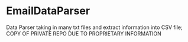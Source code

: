 # EmailDataParser
Data Parser taking in many txt files and extract information into CSV file; COPY OF PRIVATE REPO DUE TO PROPRIETARY INFORMATION
